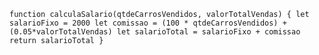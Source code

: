 `function calculaSalario(qtdeCarrosVendidos, valorTotalVendas) { let salarioFixo = 2000 let comissao = (100 * qtdeCarrosVendidos) + (0.05*valorTotalVendas) let salarioTotal = salarioFixo + comissao return salarioTotal }`
